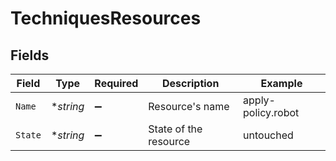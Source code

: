 # TechniquesResources


## Fields

| Field                 | Type                  | Required              | Description           | Example               |
| --------------------- | --------------------- | --------------------- | --------------------- | --------------------- |
| `Name`                | **string*             | :heavy_minus_sign:    | Resource's name       | apply-policy.robot    |
| `State`               | **string*             | :heavy_minus_sign:    | State of the resource | untouched             |